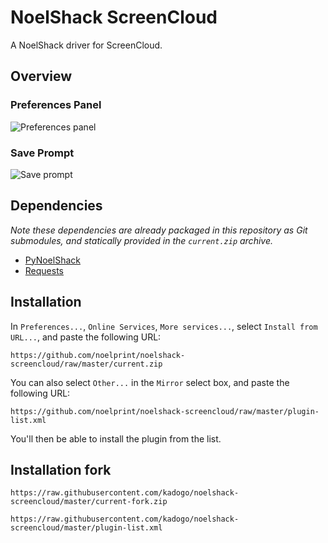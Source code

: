 NoelShack ScreenCloud
=====================

A NoelShack driver for ScreenCloud.

Overview
--------

### Preferences Panel
![Preferences panel](http://image.noelshack.com/fichiers/2014/13/1395699681-screenshot.png)

### Save Prompt
![Save prompt](http://image.noelshack.com/fichiers/2014/13/1395699701-screenshot.png)

Dependencies
------------

*Note these dependencies are already packaged in this repository as Git
submodules, and statically provided in the `current.zip` archive.*

* [PyNoelShack](https://github.com/noelprint/pynoelshack)
* [Requests](http://python-requests.org/)

Installation
------------

In `Preferences...`, `Online Services`, `More services...`, select
`Install from URL...`, and paste the following URL:

```
https://github.com/noelprint/noelshack-screencloud/raw/master/current.zip
```

You can also select `Other...` in the `Mirror` select box, and paste the
following URL:

```
https://github.com/noelprint/noelshack-screencloud/raw/master/plugin-list.xml
```

You'll then be able to install the plugin from the list.

Installation fork
------------------

```
https://raw.githubusercontent.com/kadogo/noelshack-screencloud/master/current-fork.zip
```

```
https://raw.githubusercontent.com/kadogo/noelshack-screencloud/master/plugin-list.xml
```


